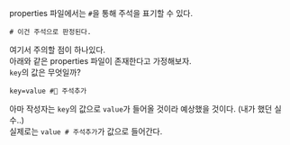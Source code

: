 properties 파일에서는 `#`을 통해 주석을 표기할 수 있다.

```properties
# 이건 주석으로 판정된다.
```

여기서 주의할 점이 하나있다.  
아래와 같은 properties 파일이 존재한다고 가정해보자.  
`key`의 값은 무엇일까?

```properties
key=value # 주석추가
```

아마 작성자는 `key`의 값으로 `value`가 들어올 것이라 예상했을 것이다. (내가 했던 실수..)  
실제로는 `value # 주석추가`가 값으로 들어간다.  
